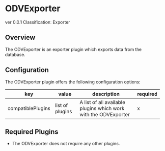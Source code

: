 # ODVExporter
ver 0.0.1
Classification: Exporter

Overview
-----
The ODVExporter is an exporter plugin which exports data from the database.

Configuration
-----
The ODVExporter plugin offers the following configuration options:

| key  | value | description | required |
| ------------- | ------------- |  ------------- | ------------- |
| compatiblePlugins | list of plugins | A list of all available plugins which work with the ODVExporter | x |

Required Plugins
-----
 - The ODVExporter does not require any other plugins.
